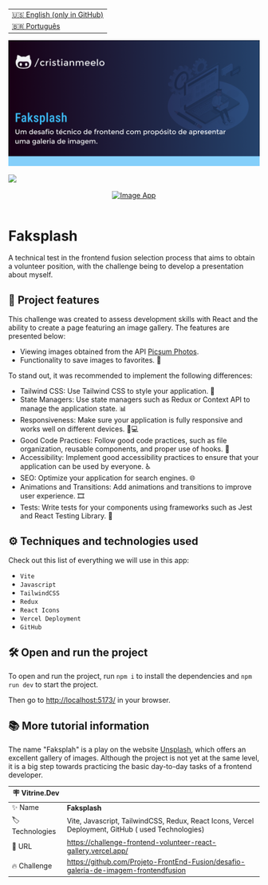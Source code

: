 <table align="right">
  <tr>
    <td>
      <a href="README-EN.md">🇺🇸 English (only in GitHub)</a>
    </td>
  </tr>
  <tr>
    <td>
      <a href="README.md">🇧🇷 Português</a>
    </td>
  </tr>
</table>

![](https://github.com/cristianmeelo/challenge-frontend-volunteer-react-2-step/blob/master/thumbnail.png?raw=true)

![](https://github.com/cristianmeelo/challenge-frontend-volunteer-react-2-step/blob/master/thumbnail-mockup.png?raw=true#vitrinedev)

<div align="center">
<a href="https://challenge-frontend-volunteer-react-gallery.vercel.app/">
  <img src="https://img.shields.io/badge/-CHECK%20HERE-lightblue"
  alt="Image App" >
</a>
</div>

<br/>

# Faksplash

A technical test in the frontend fusion selection process that aims to obtain a volunteer position, with the challenge being to develop a presentation about myself.

## 🔨 Project features

This challenge was created to assess development skills with React and the ability to create a page featuring an image gallery. The features are presented below:

- Viewing images obtained from the API [Picsum Photos](https://picsum.photos/).
- Functionality to save images to favorites. 💾

To stand out, it was recommended to implement the following differences:

- Tailwind CSS: Use Tailwind CSS to style your application. 🎨
- State Managers: Use state managers such as Redux or Context API to manage the application state. 📊
- Responsiveness: Make sure your application is fully responsive and works well on different devices. 📱💻
- Good Code Practices: Follow good code practices, such as file organization, reusable components, and proper use of hooks. 🧩
- Accessibility: Implement good accessibility practices to ensure that your application can be used by everyone. ♿
- SEO: Optimize your application for search engines. 🌐
- Animations and Transitions: Add animations and transitions to improve user experience. 🎞️
- Tests: Write tests for your components using frameworks such as Jest and React Testing Library. 🧪

## ⚙️ Techniques and technologies used

Check out this list of everything we will use in this app:

- `Vite`
- `Javascript`
- `TailwindCSS`
- `Redux`
- `React Icons`
- `Vercel Deployment`
- `GitHub`

## 🛠️ Open and run the project

To open and run the project, run `npm i` to install the dependencies and `npm run dev` to start the project.

Then go to <a href="http://localhost:5173/">http://localhost:5173/</a> in your browser.

## 📚 More tutorial information

The name "Faksplah" is a play on the website [Unsplash](https://unsplash.com/pt-br), which offers an excellent gallery of images. Although the project is not yet at the same level, it is a big step towards practicing the basic day-to-day tasks of a frontend developer.

| :placard: Vitrine.Dev |                                                                                                   |
| --------------------- | ------------------------------------------------------------------------------------------------- |
| :sparkles: Name       | **Faksplash**                                                                                     |
| :label: Technologies  | Vite, Javascript, TailwindCSS, Redux, React Icons, Vercel Deployment, GitHub ( used Technologies) |
| :rocket: URL          | https://challenge-frontend-volunteer-react-gallery.vercel.app/                                    |
| :fire: Challenge      | https://github.com/Projeto-FrontEnd-Fusion/desafio-galeria-de-imagem-frontendfusion               |
